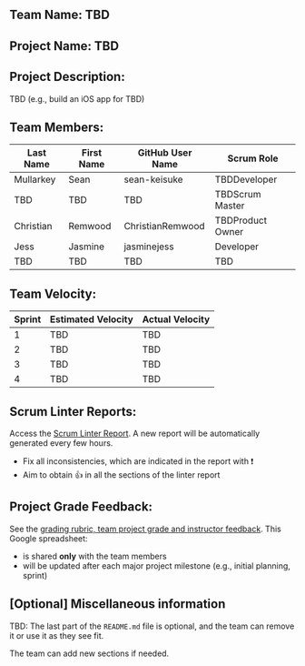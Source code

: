 ## Team Name: TBD

## Project Name: TBD

## Project Description:
TBD (e.g., build an iOS app for TBD)

## Team Members:

Last Name       | First Name      | GitHub User Name     | Scrum Role
--------------- | --------------- | -------------------- | ---------------
Mullarkey       | Sean            | sean-keisuke                  | TBDDeveloper
TBD             | TBD             | TBD                  | TBDScrum Master
Christian       | Remwood         | ChristianRemwood     | TBDProduct Owner
Jess            | Jasmine         | jasminejess          | Developer
TBD             | TBD             | TBD                  | TBD

## Team Velocity:

Sprint | Estimated Velocity | Actual Velocity
------ | ------------------ | ---------------
1      | TBD                | TBD
2      | TBD                | TBD
3      | TBD                | TBD
4      | TBD                | TBD

## Scrum Linter Reports:
Access the [Scrum Linter Report](http://cs.boisestate.edu/~bdit/ScrumLinter/CS471S20ScrumLinterReports/CS471-S20-Team6_YQT74BtnlLv5HzYRdUu0GO2BgR0zSquyBq7zPPgV/). A new report will be automatically generated every few hours.
- Fix all inconsistencies, which are indicated in the report with :heavy_exclamation_mark:
- Aim to obtain :thumbsup: in all the sections of the linter report

## Project Grade Feedback:
See the [grading rubric, team project grade and instructor feedback](https://docs.google.com/spreadsheets/d/1bJazrN2PmdQz7fE6RWKtani3G4WqRAOMBvTJGAU2-Z4/edit?usp=sharing). This Google spreadsheet:
- is shared **only** with the team members
- will be updated after each major project milestone (e.g., initial planning, sprint)

## [Optional] Miscellaneous information
TBD: The last part of the `README.md` file is optional, and the team can remove it or use it as they see fit.

The team can add new sections if needed.
